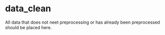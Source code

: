 # data_clean
All data that does not neet preprocessing or has already been preprocessed should be placed here.

